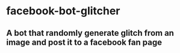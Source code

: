 # facebook-bot-glitcher

## A bot that randomly generate glitch from an image and post it to a facebook fan page
